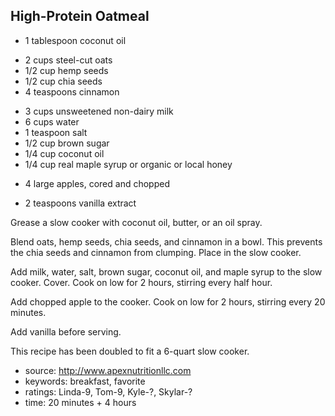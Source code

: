 High-Protein Oatmeal
--------------------

- 1 tablespoon coconut oil
<!-- -->
- 2 cups steel-cut oats
- 1/2 cup hemp seeds
- 1/2 cup chia seeds
- 4 teaspoons cinnamon
<!-- -->
- 3 cups unsweetened non-dairy milk
- 6 cups water
- 1 teaspoon salt
- 1/2 cup brown sugar
- 1/4 cup coconut oil
- 1/4 cup real maple syrup or organic or local honey
<!-- -->
- 4 large apples, cored and chopped
<!-- -->
- 2 teaspoons vanilla extract

Grease a slow cooker with coconut oil, butter, or an oil spray.

Blend oats, hemp seeds, chia seeds, and cinnamon in a bowl.  This
prevents the chia seeds and cinnamon from clumping.  Place in the slow
cooker.

Add milk, water, salt, brown sugar, coconut oil, and maple syrup to
the slow cooker.  Cover.  Cook on low for 2 hours, stirring every half
hour.

Add chopped apple to the cooker.  Cook on low for 2 hours, stirring
every 20 minutes.

Add vanilla before serving.

This recipe has been doubled to fit a 6-quart slow cooker.

- source: http://www.apexnutritionllc.com
- keywords: breakfast, favorite
- ratings: Linda-9, Tom-9, Kyle-?, Skylar-?
- time: 20 minutes + 4 hours
